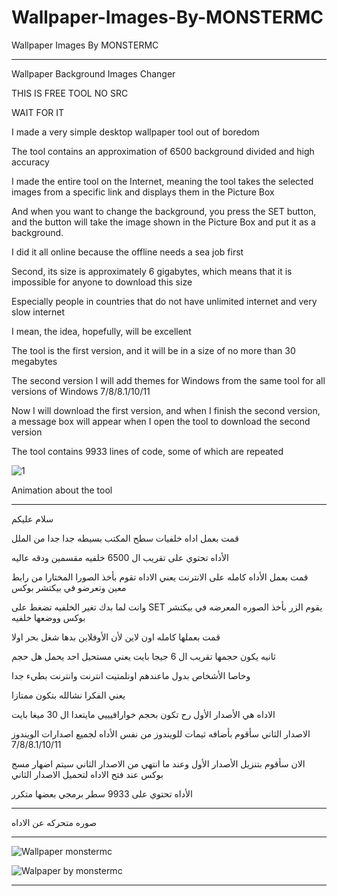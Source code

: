 # Wallpaper-Images-By-MONSTERMC
Wallpaper Images By MONSTERMC

** **

Wallpaper Background Images Changer

THIS IS FREE TOOL NO SRC

WAIT FOR IT

I made a very simple desktop wallpaper tool out of boredom

The tool contains an approximation of 6500 background divided and high accuracy

I made the entire tool on the Internet, meaning the tool takes the selected images from a specific link and displays them in the Picture Box

And when you want to change the background, you press the SET button, and the button will take the image shown in the Picture Box and put it as a background.

I did it all online because the offline needs a sea job first

Second, its size is approximately 6 gigabytes, which means that it is impossible for anyone to download this size

Especially people in countries that do not have unlimited internet and very slow internet

I mean, the idea, hopefully, will be excellent

The tool is the first version, and it will be in a size of no more than 30 megabytes

The second version I will add themes for Windows from the same tool for all versions of Windows 7/8/8.1/10/11

Now I will download the first version, and when I finish the second version, a message box will appear when I open the tool to download the second version

The tool contains 9933 lines of code, some of which are repeated

![1](https://user-images.githubusercontent.com/74623428/151113826-497b0d33-91d1-423e-beca-fa3275a2934d.PNG)

Animation about the tool

** **

سلام عليكم

قمت بعمل اداه خلفيات سطح المكتب بسيطه جدا جدا  من الملل

الأداه تحتوي على تقريب ال 6500 خلفيه مقسمين ودقه عاليه

قمت بعمل الأداه كامله على الانترنت يعني الاداه تقوم بأخذ الصورا المختارا من رابط معين وتعرضو في بيكتشر بوكس

وانت لما بدك تغير الخلفيه تضغط على SET يقوم الزر بأخذ الصوره المعرضه في بيكتشر بوكس ووضعها خلفيه

قمت بعملها كامله اون لاين لأن الأوفلاين بدها شغل بحر اولا 

ثانيه يكون حجمها تقريب ال 6 جيجا بايت يعني مستحيل احد يحمل هل حجم

وخاصا الأشخاص بدول ماعندهم اونلمتيت انترنت وانترنت بطيء جدا

يعني الفكرا نشالله بتكون ممتازا 

الاداه هي الأصدار الأول رح تكون بحجم خوارافيييي مايتعدا ال 30 ميغا بايت

الاصدار الثاني سأقوم بأضافه ثيمات للويندوز من نفس الأداه لجميع اصدارات الويندوز 7/8/8.1/10/11

الان سأقوم بتنزيل الأصدار الأول وعند ما انتهي من الاصدار الثاني سيتم اضهار مسج بوكس عند فتح الاداه لتحميل الاصدار الثاني

الأداه تحتوي على 9933 سطر برمجي بعضها متكرر

** **

صوره متحركه عن الاداه

** **

![Wallpaper monstermc](https://user-images.githubusercontent.com/74623428/151114735-52519672-8610-4b93-a8b8-caa441cb0fae.gif)


![Walpaper by monstermc](https://user-images.githubusercontent.com/74623428/150951961-6dbaf869-ba81-4684-b349-6cd710ce4d79.gif)

** **
